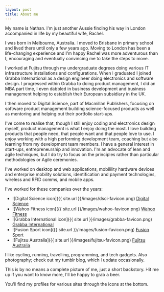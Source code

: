 ```yaml
---
layout: post
title: About me
---
```


My name is Nathan. I'm just another Aussie finding his way in London accompanied in life by my beautiful wife, Rachel.

I was born in Melbourne, Australia. I moved to Brisbane in primary school and lived there until only a few years ago. Moving to London has been a life-changing experience and I'm happy Rachel was more adventurous than I, encouraging and eventually convincing me to take the steps to move.

I worked at Fujitsu through my undergraduate degrees doing various IT infrastructure installations and configurations. When I graduated I joined Grabba International as a design engineer doing electronics and software design. I progressed within Grabba to doing product management, I did an MBA part time, I even dabbled in business development and business management helping to establish their European subsidiary in the UK.

I then moved to Digital Science, part of Macmillan Publishers, focusing on software product management building science-focused products as well as mentoring and helping out their portfolio start-ups.

I've come to realise that, though I still enjoy coding and electronics design myself, product management is what I enjoy doing the most. I love building products that people need, that people want and that people love to use. I enjoy working with a high performing development team, coaching but also learning from my development team members. I have a general interest in start-ups, entrepreneurship and innovation. I'm an advocate of lean and agile techniques, but I do try to focus on the principles rather than particular methodologies or Agile ceremonies.

I've worked on desktop and web applications, mobilility hardware devices and enterprise mobility solutions, identification and payment technologies, wireless and RFID comms, and mobile apps.

I've worked for these companies over the years:

* ![Digital Science icon]({{ site.url }}/images/dsci-favicon.png) [Digital Science](http://www.digital-science.com)
* ![Wahoo Fitness icon]({{ site.url }}/images/wahoo-favicon.png) [Wahoo Fitness](http://www.wahoofitness.com)
* ![Grabba International icon]({{ site.url }}/images/grabba-favicon.png) [Grabba International](http://www.grabba.com)
* ![Fusion Sport icon]({{ site.url }}/images/fusion-favicon.png) [Fusion Sport](http://www.fusionsport.com)
* ![Fujitsu Australia]({{ site.url }}/images/fujitsu-favicon.png) [Fujitsu Australia](http://www.au.fujitsu.com)

I like cycling, running, travelling, programming, and tech gadgets. Also photography; check out my tumblr blog, which I update occasionally.

This is by no means a complete picture of me, just a short backstory. Hit me up if you want to know more, I'll be happy to grab a beer.

You'll find my profiles for various sites through the icons at the bottom.